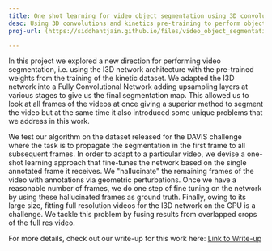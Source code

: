 ```yaml
---
title: One shot learning for video object segmentation using 3D convolutions
desc: Using 3D convolutions and kinetics pre-training to perform object segmentation in videos
proj-url: (https://siddhantjain.github.io/files/video_object_segmentation_fully_convolutional_i3d.pdf)

---
```


In this project we explored a new direction for performing video segmentation, i.e. using the I3D network architecture with the pre-trained weights from the training of the kinetic dataset. We adapted the I3D network into a Fully Convolutional Network adding upsampling layers at various stages to give us the final segmentation map. This allowed us to look at all frames of the videos at once giving a superior method to segment the video but at the same time it also introduced some unique problems that we address in this work.

We test our algorithm on the dataset released for the DAVIS challenge where the task is to propagate the segmentation in the first frame to all subsequent frames. In order to adapt to a particular video, we devise a one-shot learning approach that fine-tunes the network based on the single annotated frame it receives. We "hallucinate" the remaining frames of the video with annotations via geometric perturbations. Once we have a reasonable number of frames, we do one step of fine tuning on the network by using these hallucinated frames as ground truth. Finally, owing to its large size, fitting full resolution videos for the I3D network on the GPU is a challenge. We tackle this problem by fusing results from overlapped crops of the full res video. 


For more details, check out our write-up for this work here: [Link to Write-up](https://siddhantjain.github.io/files/video_object_segmentation_fully_convolutional_i3d.pdf)
